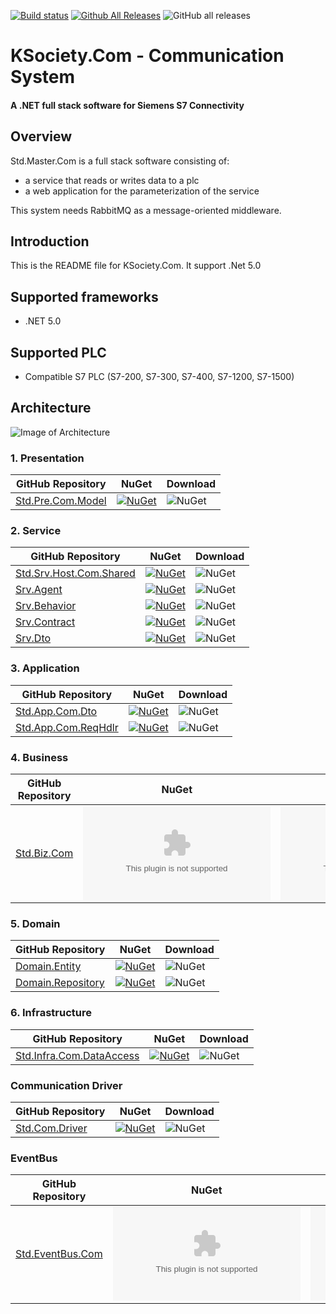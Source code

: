 [![Build status](https://ci.appveyor.com/api/projects/status/vw2wblpsxwihbuoo?svg=true)](https://ci.appveyor.com/project/maniglia/ksociety-com)
[![Github All Releases](https://img.shields.io/github/downloads/K-Society/KSociety.Com/total.svg)]()
![GitHub all releases](https://img.shields.io/github/downloads/K-Society/KSociety.Com/total)
# KSociety.Com - Communication System
#### A .NET full stack software for Siemens S7 Connectivity

## Overview

Std.Master.Com is a full stack software consisting of:
- a service that reads or writes data to a plc
- a web application for the parameterization of the service

This system needs RabbitMQ as a message-oriented middleware.

## Introduction

This is the README file for KSociety.Com. It support .Net 5.0

## Supported frameworks

+ .NET 5.0

## Supported PLC

+ Compatible S7 PLC (S7-200, S7-300, S7-400, S7-1200, S7-1500)

## Architecture

![Image of Architecture](https://github.com/K-Society/Std.Master.Com/blob/develop/docs/Architecture_view_for_Std.Master.Com.png)

### 1. Presentation
| GitHub Repository | NuGet | Download |
| ------------- | ------------- | ------------- |
| [Std.Pre.Com.Model](https://github.com/K-Society/Std.Master.Com/tree/master/Src/01/01/Com/Std.Pre.Com.Model) | [![NuGet](https://img.shields.io/nuget/v/Std.Pre.Com.Model)](https://www.nuget.org/packages/Std.Pre.Com.Model) | ![NuGet](https://img.shields.io/nuget/dt/Std.Pre.Com.Model) |

### 2. Service
| GitHub Repository | NuGet | Download |
| ------------- | ------------- | ------------- |
| [Std.Srv.Host.Com.Shared](https://github.com/K-Society/Std.Master.Com/tree/master/Src/01/02/Host/Com/Std.Srv.Host.Com.Shared) | [![NuGet](https://img.shields.io/nuget/v/Std.Srv.Host.Com.Shared)](https://www.nuget.org/packages/Std.Srv.Host.Com.Shared) | ![NuGet](https://img.shields.io/nuget/dt/Std.Srv.Host.Com.Shared) |
| [Srv.Agent](https://github.com/K-Society/Std.Master.Com/tree/master/Src/01/02/Com/Srv.Agent) | [![NuGet](https://img.shields.io/nuget/v/Srv.Agent)](https://www.nuget.org/packages/Srv.Agent) | ![NuGet](https://img.shields.io/nuget/dt/Srv.Agent) |
| [Srv.Behavior](https://github.com/K-Society/Std.Master.Com/tree/master/Src/01/02/Com/Srv.Behavior) | [![NuGet](https://img.shields.io/nuget/v/Srv.Behavior)](https://www.nuget.org/packages/Srv.Behavior) | ![NuGet](https://img.shields.io/nuget/dt/Srv.Behavior) |
| [Srv.Contract](https://github.com/K-Society/Std.Master.Com/tree/master/Src/01/02/Com/Srv.Contract) | [![NuGet](https://img.shields.io/nuget/v/Srv.Contract)](https://www.nuget.org/packages/Srv.Contract) | ![NuGet](https://img.shields.io/nuget/dt/Srv.Contract) |
| [Srv.Dto](https://github.com/K-Society/Std.Master.Com/tree/master/Src/01/02/Com/Srv.Dto) | [![NuGet](https://img.shields.io/nuget/v/Srv.Dto)](https://www.nuget.org/packages/Srv.Dto) | ![NuGet](https://img.shields.io/nuget/dt/Srv.Dto) |

### 3. Application
| GitHub Repository | NuGet | Download |
| ------------- | ------------- | ------------- |
| [Std.App.Com.Dto](https://github.com/K-Society/Std.Master.Com/tree/master/Src/01/03/Com/Std.App.Com.Dto) | [![NuGet](https://img.shields.io/nuget/v/Std.App.Com.Dto)](https://www.nuget.org/packages/Std.App.Com.Dto) | ![NuGet](https://img.shields.io/nuget/dt/Std.App.Com.Dto) |
| [Std.App.Com.ReqHdlr](https://github.com/K-Society/Std.Master.Com/tree/master/Src/01/03/Com/Std.App.Com.ReqHdlr) | [![NuGet](https://img.shields.io/nuget/v/Std.App.Com.ReqHdlr)](https://www.nuget.org/packages/Std.App.Com.ReqHdlr) | ![NuGet](https://img.shields.io/nuget/dt/Std.App.Com.ReqHdlr) |

### 4. Business
| GitHub Repository | NuGet | Download |
| ------------- | ------------- | ------------- |
| [Std.Biz.Com](https://github.com/K-Society/Std.Master.Com/tree/master/Src/01/04/Com/Std.Biz.Com) | [![NuGet](https://img.shields.io/nuget/v/Std.Biz.Com)](https://www.nuget.org/packages/Std.Biz.Com) | ![NuGet](https://img.shields.io/nuget/dt/Std.Biz.Com) |

### 5. Domain
| GitHub Repository | NuGet | Download |
| ------------- | ------------- | ------------- |
| [Domain.Entity](https://github.com/K-Society/Std.Master.Com/tree/master/Src/01/05/Com/Domain.Entity) | [![NuGet](https://img.shields.io/nuget/v/Domain.Entity)](https://www.nuget.org/packages/Domain.Entity) | ![NuGet](https://img.shields.io/nuget/dt/Domain.Entity) |
| [Domain.Repository](https://github.com/K-Society/Std.Master.Com/tree/master/Src/01/05/Com/Domain.Repository) | [![NuGet](https://img.shields.io/nuget/v/Domain.Repository)](https://www.nuget.org/packages/Domain.Repository) | ![NuGet](https://img.shields.io/nuget/dt/Domain.Repository) |

### 6. Infrastructure
| GitHub Repository | NuGet | Download |
| ------------- | ------------- | ------------- |
| [Std.Infra.Com.DataAccess](https://github.com/K-Society/Std.Master.Com/tree/master/Src/01/06/Com/Std.Infra.Com.DataAccess) | [![NuGet](https://img.shields.io/nuget/v/Std.Infra.Com.DataAccess)](https://www.nuget.org/packages/Std.Infra.Com.DataAccess) | ![NuGet](https://img.shields.io/nuget/dt/Std.Infra.Com.DataAccess) |

### Communication Driver
| GitHub Repository | NuGet | Download |
| ------------- | ------------- | ------------- |
| [Std.Com.Driver](https://github.com/K-Society/Std.Master.Com/tree/master/Src/01/Communication/Std.Com.Driver) | [![NuGet](https://img.shields.io/nuget/v/Std.Com.Driver)](https://www.nuget.org/packages/Std.Com.Driver) | ![NuGet](https://img.shields.io/nuget/dt/Std.Com.Driver) |


### EventBus
| GitHub Repository | NuGet | Download |
| ------------- | ------------- | ------------- |
| [Std.EventBus.Com](https://github.com/K-Society/Std.Master.Com/tree/master/Src/01/StdEventBus/Com/Std.EventBus.Com) | [![NuGet](https://img.shields.io/nuget/v/Std.EventBus.Com)](https://www.nuget.org/packages/Std.EventBus.Com) | ![NuGet](https://img.shields.io/nuget/dt/Std.EventBus.Com) |
